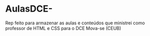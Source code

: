 # AulasDCE-
Rep feito para armazenar as aulas e conteúdos que ministrei como professor de HTML e CSS para o DCE Mova-se (CEUB)
